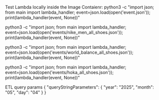 
Test Lambda locally inside the Image Contaienr: python3 -c "import json; from main import lambda_handler; event=json.load(open('event.json')); print(lambda_handler(event, None))"



python3 -c "import json; from main import lambda_handler; event=json.load(open('events/nike_men_all_shoes.json')); print(lambda_handler(event, None))"

python3 -c "import json; from main import lambda_handler; event=json.load(open('events/world_balance_all_shoes.json')); print(lambda_handler(event, None))"


python3 -c "import json; from main import lambda_handler; event=json.load(open('events/hoka_all_shoes.json')); print(lambda_handler(event, None))"

ETL query params
{
  "queryStringParameters": {
    "year":  "2025",
    "month": "05",
    "day":   "04"
  }
}
